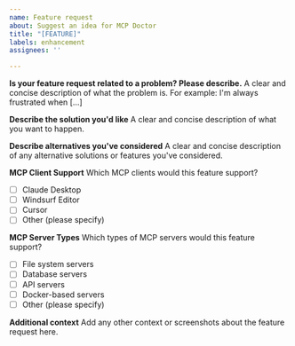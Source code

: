```yaml
---
name: Feature request
about: Suggest an idea for MCP Doctor
title: "[FEATURE]"
labels: enhancement
assignees: ''

---
```


**Is your feature request related to a problem? Please describe.**
A clear and concise description of what the problem is. For example: I'm always frustrated when [...]

**Describe the solution you'd like**
A clear and concise description of what you want to happen.

**Describe alternatives you've considered**
A clear and concise description of any alternative solutions or features you've considered.

**MCP Client Support**
Which MCP clients would this feature support?
- [ ] Claude Desktop
- [ ] Windsurf Editor
- [ ] Cursor
- [ ] Other (please specify)

**MCP Server Types**
Which types of MCP servers would this feature support?
- [ ] File system servers
- [ ] Database servers
- [ ] API servers
- [ ] Docker-based servers
- [ ] Other (please specify)

**Additional context**
Add any other context or screenshots about the feature request here.
